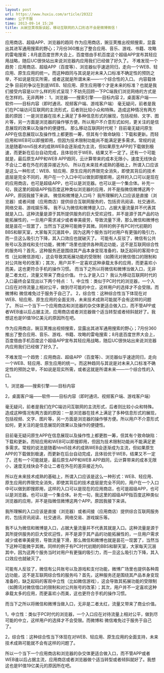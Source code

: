 ```yaml
---
layout: post
url: https://www.huxiu.com/article/20322
name: 公子不服
time: 2013-09-14 15:20
title: 从豌豆荚改版谈起，移动互联网的入口形态不会是微博微信！
---
```

应用商店、超级APP、浏览器的趋同 作为应用商店，豌豆荚推出视频搜索，显露出其进军通用搜索的野心；7月份360推出了整合应用、音乐、游戏、书籍、攻略的雷电搜索；8月底百度世界大会上，百度借由手机百度这个超级APP宣布其轻应用战略，随后UC很快站出来说浏览器内应用我们已经做了好久了。 不难发现一个趋势：应用商店、超级APP（百度等）、浏览器似乎速途同归，走向一个WEB、轻应用、原生应用的统一。而这种趋同与其说是对未来入口标准不确定性的预防之举，不如说是现实所需，或者这就是所谓未来——一个综合性的入口。 内容载体之争 目前的争议在到底WEB、轻应用、原生应用哪个才是未来的标准？也就是我们接受内容是以什么样的形式呈现？不妨先回顾一下PC端我们浏览网络的方式是在怎样的。无非两种： 1，浏览器——搜索引擎——目标内容 2，桌面客户端——软件——目标内容（即时通讯、视频客户端、游戏客户端） 毫无疑问，前者是我们在PC端访问互联网的主流形式，后者则比较小众和特殊。造成这种情况有两方面的原因：一是浏览器在技术上满足了多种信息形式的展现，包括视频、文字、图片等，另一方面是浏览器的操作够方便。所以用户不介意形式如何，更关注的是信息展现的效果以及操作的便捷性。 那么移动互联网时代呢？ 目前毫无疑问原生APP在信息展现以及操作性上都更胜一筹，但其有个致命缺陷：下载和更新。而轻应用和WEB可以即搜即用，但因为技术限制功能尚不能满足更多需求。常规的说法是随着html5技术的成熟WEB会逐渐成为主流，但如果原生APP的下载做到极速，而更新在后台自动完成，且体验优于WEB，结果又不一定了。还有一个可能就是，最后原生APP和WEB APP趋同，云计算带来的成本无限小，速度无线快会不会让二者在外在的差异接近为0。 所以在未来技术成熟的基础上，所谓入口应该是这么一种形式：WEB、轻应用、原生应用的界限完全消失，即使其背后的技术底层是完全不同的，用户在一个入口中可以做到即搜即用，这样的入口可以是现在的应用商店，也可是超级APP，也可以是浏览器。也可以是一个集合体。补充一句，我这里的超级APP指百度这种类似浏览器的应用，并不是指微信微博这两个APP。原因我接下来讲。 微信和微博是入口吗？ 我所理解的入口应该是直接（浏览器）或者间接（应用商店）提供综合互联网服务的，包括资讯阅读、社交通讯、网络交易、游戏娱乐等。 我不认为微信和微博是入口，占据大量流量并不代表其就是入口。这种流量是源于其所提供服务的巨大受欢迎性，并不是源于其产品的功能拓展性的，一旦用户需求减少或者审美疲劳，导致流量下滑，那么微信和微博也就是昙花一现罢了，当然当下这种可能微乎其微。同样的例子有PC时代初期的BBS和聊天室，大家每天沉溺其中，因为这两个服务当时对用户有更强的吸引力，而一旦这么吸引力下降，其入口效应也就破灭了。 可能有人反驳了，微信有公共账号以及游戏和支付功能，微博广场里也提供各种周边功能，这不是互联网综合性的服务吗？首先，这种服务还是围绕其产品本身变现准备的，缺乏起码的客观中立性（比如微信游戏），这会导致其拓展功能的受限制（如腾讯对微信借口的限制和对公共账号的改革）；其次，用户并不一定喜欢这种承载太多的应用，而更喜欢小而美，这也更符合手机的操作习惯。 而当下之所以将微信和微博当做入口，无非是二者太红，流量又带来了商业价值。 什么才是入口？ 我认为移动互联网时代的入口最终会呈现出以下两个特点： 1，中立性：类似于PC时代的浏览器，一个入口应在对待流量上相对公平，做到尽可能的中立，这样用户的选择才不会受限。而微博和 微信难免过于服务于自己了。 2，综合性：这种综合性当下体现在对WEB、轻应用、原生应用的全面支持，未来技术成熟可能就不会有这样的问题了。 所以一个当下一个应用商店和浏览器的杂交体更适合做入口，而不管APP或者WEB谁以后占据主流，应用商店或者浏览器做个适当转型或者倾斜就好了。我想这也是91值19亿美元的原因所在吧。

作为应用商店，豌豆荚推出视频搜索，显露出其进军通用搜索的野心；7月份360推出了整合应用、音乐、游戏、书籍、攻略的雷电搜索；8月底百度世界大会上，百度借由手机百度这个超级APP宣布其轻应用战略，随后UC很快站出来说浏览器内应用我们已经做了好久了。

不难发现一个趋势：应用商店、超级APP（百度等）、浏览器似乎速途同归，走向一个WEB、轻应用、原生应用的统一。而这种趋同与其说是对未来入口标准不确定性的预防之举，不如说是现实所需，或者这就是所谓未来——一个综合性的入口。

1，浏览器——搜索引擎——目标内容

2，桌面客户端——软件——目标内容（即时通讯、视频客户端、游戏客户端）

毫无疑问，前者是我们在PC端访问互联网的主流形式，后者则比较小众和特殊。造成这种情况有两方面的原因：一是浏览器在技术上满足了多种信息形式的展现，包括视频、文字、图片等，另一方面是浏览器的操作够方便。所以用户不介意形式如何，更关注的是信息展现的效果以及操作的便捷性。

目前毫无疑问原生APP在信息展现以及操作性上都更胜一筹，但其有个致命缺陷：下载和更新。而轻应用和WEB可以即搜即用，但因为技术限制功能尚不能满足更多需求。常规的说法是随着html5技术的成熟WEB会逐渐成为主流，但如果原生APP的下载做到极速，而更新在后台自动完成，且体验优于WEB，结果又不一定了。还有一个可能就是，最后原生APP和WEB APP趋同，云计算带来的成本无限小，速度无线快会不会让二者在外在的差异接近为0。

所以在未来技术成熟的基础上，所谓入口应该是这么一种形式：WEB、轻应用、原生应用的界限完全消失，即使其背后的技术底层是完全不同的，用户在一个入口中可以做到即搜即用，这样的入口可以是现在的应用商店，也可是超级APP，也可以是浏览器。也可以是一个集合体。补充一句，我这里的超级APP指百度这种类似浏览器的应用，并不是指微信微博这两个APP。原因我接下来讲。

我所理解的入口应该是直接（浏览器）或者间接（应用商店）提供综合互联网服务的，包括资讯阅读、社交通讯、网络交易、游戏娱乐等。

我不认为微信和微博是入口，占据大量流量并不代表其就是入口。这种流量是源于其所提供服务的巨大受欢迎性，并不是源于其产品的功能拓展性的，一旦用户需求减少或者审美疲劳，导致流量下滑，那么微信和微博也就是昙花一现罢了，当然当下这种可能微乎其微。同样的例子有PC时代初期的BBS和聊天室，大家每天沉溺其中，因为这两个服务当时对用户有更强的吸引力，而一旦这么吸引力下降，其入口效应也就破灭了。

可能有人反驳了，微信有公共账号以及游戏和支付功能，微博广场里也提供各种周边功能，这不是互联网综合性的服务吗？首先，这种服务还是围绕其产品本身变现准备的，缺乏起码的客观中立性（比如微信游戏），这会导致其拓展功能的受限制（如腾讯对微信借口的限制和对公共账号的改革）；其次，用户并不一定喜欢这种承载太多的应用，而更喜欢小而美，这也更符合手机的操作习惯。

而当下之所以将微信和微博当做入口，无非是二者太红，流量又带来了商业价值。

1，中立性：类似于PC时代的浏览器，一个入口应在对待流量上相对公平，做到尽可能的中立，这样用户的选择才不会受限。而微博和 微信难免过于服务于自己了。

2，综合性：这种综合性当下体现在对WEB、轻应用、原生应用的全面支持，未来技术成熟可能就不会有这样的问题了。

所以一个当下一个应用商店和浏览器的杂交体更适合做入口，而不管APP或者WEB谁以后占据主流，应用商店或者浏览器做个适当转型或者倾斜就好了。我想这也是91值19亿美元的原因所在吧。

